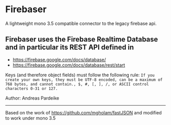 # Firebaser

A lightweight mono 3.5 compatible connector to the legacy firebase api.

## Firebaser uses the Firebase Realtime Database and in particular its REST API defined in
- https://firebase.google.com/docs/database/
- https://firebase.google.com/docs/database/rest/start

Keys (and therefore object fields) must follow the following rule:
`If you create your own keys, they must be UTF-8 encoded, can be a maximum of 768 bytes, and cannot contain., $, #, [, ], /, or ASCII control characters 0-31 or 127.`

Author: Andreas Pardeike

---

Based on the work of https://github.com/mgholam/fastJSON and modified to work under mono 3.5
